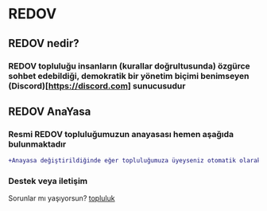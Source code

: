 # REDOV

## REDOV nedir?

### REDOV topluluğu insanların (kurallar doğrultusunda) özgürce sohbet edebildiği, demokratik bir yönetim biçimi benimseyen (Discord)[https://discord.com] sunucusudur

## REDOV AnaYasa

### Resmi REDOV topluluğumuzun anayasası hemen aşağıda bulunmaktadır

```diff
+Anayasa değiştirildiğinde eğer topluluğumuza üyeyseniz otomatik olarak kabul etmiş olursunuz Bu nedenle düzenli olarak burayı okumanız önerilir
```

### Destek veya iletişim

Sorunlar mı yaşıyorsun? [topluluk](https://discord.gg/SAkKZ6YrBp) 
